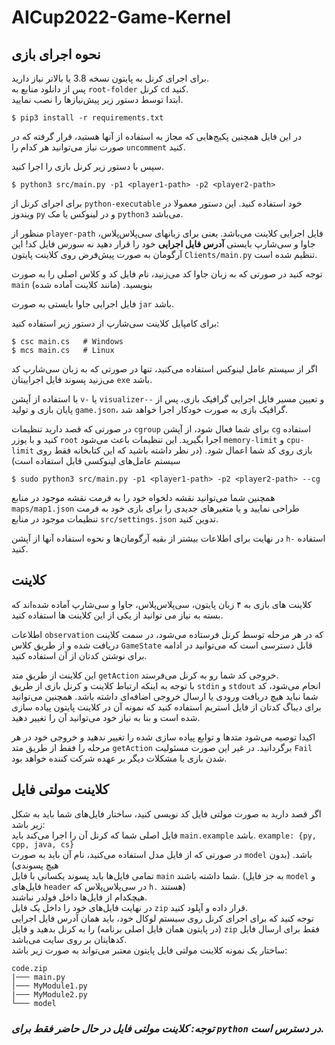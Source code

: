 # AICup2022-Game-Kernel

## نحوه اجرای بازی

برای اجرای کرنل به پایتون نسخه 3.8 یا بالاتر نیاز دارید.  
پس از دانلود منابع به `root-folder` کرنل `cd` کنید.  
ابتدا توسط دستور زیر پیش‌نیازها را نصب نمایید.

```
$ pip3 install -r requirements.txt
```

در این فایل همچنین پکیج‌هایی که مجاز به استفاده از آنها هستید، قرار گرفته که در صورت نیاز می‌توانید هر کدام را `uncomment` کنید.

سپس با دستور زیر کرنل بازی را اجرا کنید.

```
$ python3 src/main.py -p1 <player1-path> -p2 <player2-path>
```

برای اجرای کرنل از `python-executable` خود استفاده کنید. این دستور معمولا در ویندوز `py` و در لینوکس یا مک `python3` می‌باشد.

منظور از `player-path` فایل اجرایی کلاینت می‌باشد. یعنی برای زبانهای سی‌پلاس‌پلاس، جاوا و سی‌شارپ بایستی **آدرس فایل اجرایی** خود را قرار دهید نه سورس فایل کد! این آرگومان به صورت پیش‌فرض روی کلاینت پایتون `Clients/main.py` تنظیم شده است.

توجه کنید در صورتی که به زبان جاوا کد می‌زنید، نام فایل کد و کلاس اصلی را به صورت `main` بنویسید. (مانند کلاینت آماده شده)

فایل اجرایی جاوا بایستی به صورت `jar` باشد.

برای کامپایل کلاینت سی‌شارپ از دستور زیر استفاده کنید:

```
$ csc main.cs   # Windows
$ mcs main.cs   # Linux
```

اگر از سیستم عامل لینوکس استفاده می‌کنید، تنها در صورتی که به زبان سی‌شارپ کد می‌زنید پسوند فایل اجراییتان `exe` باشد.

با استفاده از آپشن `v-` یا `visualizer--` و تعیین مسیر فایل اجرایی گرافیک بازی، پس از پایان بازی و تولید `game.json`، گرافیک بازی به صورت خودکار اجرا خواهد شد.

در صورتی که قصد دارید تنظیمات `cgroup` برای شما فعال شود، از آپشن `cg` استفاده کنید و با یوزر `root` اجرا بگیرید.
این تنظیمات باعث می‌شود `memory-limit` و `cpu-limit` بازی روی کد شما اعمال شود.
(در نظر داشته باشید که این کتابخانه فقط روی سیستم عامل‌های لینوکسی قابل استفاده است)

```
$ sudo python3 src/main.py -p1 <player1-path> -p2 <player2-path> --cg
```

همچنین شما می‌توانید نقشه دلخواه خود را به فرمت نقشه موجود در منابع `maps/map1.json` طراحی نمایید و یا متغیرهای جدیدی را برای بازی خود به فرمت تنظیمات موجود در منابع `src/settings.json` تدوین کنید.

در نهایت برای اطلاعات بیشتر از بقیه آرگومان‌ها و نحوه استفاده آنها از آپشن `h-` استفاده کنید.

## کلاینت

کلاینت های بازی به ۴ زبان پایتون، سی‌پلاس‌پلاس، جاوا و سی‌شارپ آماده شده‌اند که بسته به نیاز می توانید از یکی از این کلاینت ها استفاده کنید.

اطلاعات `observation` که در هر مرحله توسط کرنل فرستاده می‌شود، در سمت کلاینت دریافت شده و از طریق کلاس `GameState` قابل دسترسی است که می‌توانید در ادامه برای نوشتن کدتان از آن استفاده کنید.

این کلاینت از طریق متد `getAction` خروجی کد شما رو به کرنل می‌فرستد.  
 با توجه به اینکه ارتباط کلاینت و کرنل بازی از طریق `stdin` و `stdout` انجام می‌شود، کد شما نباید هیچ دریافت ورودی یا ارسال خروجی اضافه‌ای داشته باشد. همچنین می‌توانید برای دیباگ کدتان از فایل استریم استفاده کنید که نمونه آن در کلاینت پایتون پیاده سازی شده است و بنا به نیاز خود می‌توانید آن را تغییر دهید.

اکیدا توصیه می‌شود متدها و توابع پیاده سازی شده را تغییر ندهید و خروجی خود در هر مرحله را فقط از طریق متد `getAction` برگردانید. در غیر این صورت مسئولیت `Fail` شدن بازی یا مشکلات دیگر بر عهده شرکت کننده خواهد بود.

## کلاینت مولتی فایل

اگر قصد دارید به صورت مولتی فایل کد نویسی کنید، ساختار فایل‌های شما باید به شکل زیر باشد:  
فایل اصلی شما که کرنل آن را اجرا می‌کند باید `main.example` باشد. `example: {py, cpp, java, cs} `  
در صورتی که از فایل مدل استفاده می‌کنید، نام آن باید به صورت `model` باشد. (بدون هیچ پسوندی)  
تمامی فایل‌ها باید پسوند یکسانی با فایل `main` شما داشته باشند. (به جز فایل `model` و فایل‌های
`header` در سی‌پلاس‌پلاس که `h.` هستند)  
هیچکدام از فایل‌ها داخل فولدر نباشند.  
در نهایت فایل‌های خود را داخل یک فایل `zip` قرار داده و آپلود کنید.  
توجه کنید که برای اجرای کرنل روی سیستم لوکال خود، باید همان آدرس فایل اجرایی (در پایتون همان فایل اصلی برنامه) را به کرنل بدهید و فایل `zip` فقط برای ارسال فایل کدهایتان بر روی سایت می‌باشد.  
ساختار یک نمونه کلاینت مولتی فایل پایتون معتبر می‌تواند به صورت زیر باشد:

```
code.zip
|─── main.py
│─── MyModule1.py
|─── MyModule2.py
└─── model
```

### **_توجه: کلاینت مولتی فایل در حال حاضر فقط برای `python` در دسترس است._**
